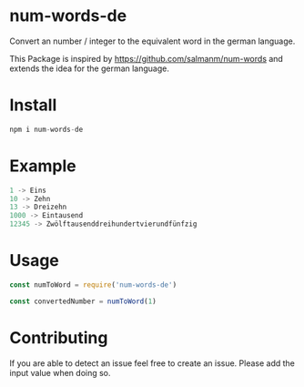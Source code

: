<h1>num-words-de</h1>

Convert an number / integer to the equivalent word in the german language.

This Package is inspired by https://github.com/salmanm/num-words and extends the idea for the german language.

# Install

```js
npm i num-words-de
```

# Example

```js
1 -> Eins
10 -> Zehn
13 -> Dreizehn
1000 -> Eintausend
12345 -> Zwölftausenddreihundertvierundfünfzig

```

# Usage

```js
const numToWord = require('num-words-de')

const convertedNumber = numToWord(1)
```

# Contributing

If you are able to detect an issue feel free to create an issue. Please add the input value when doing so.